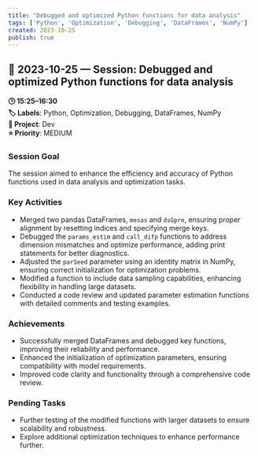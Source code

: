 ```yaml
---
title: "Debugged and optimized Python functions for data analysis"
tags: ['Python', 'Optimization', 'Debugging', 'DataFrames', 'NumPy']
created: 2023-10-25
publish: true
---
```


## 📅 2023-10-25 — Session: Debugged and optimized Python functions for data analysis

**🕒 15:25–16:30**  
**🏷️ Labels**: Python, Optimization, Debugging, DataFrames, NumPy  
**📂 Project**: Dev  
**⭐ Priority**: MEDIUM  


### Session Goal
The session aimed to enhance the efficiency and accuracy of Python functions used in data analysis and optimization tasks.

### Key Activities
- Merged two pandas DataFrames, `mesas` and `dsGpre`, ensuring proper alignment by resetting indices and specifying merge keys.
- Debugged the `params_estim` and `call_difp` functions to address dimension mismatches and optimize performance, adding print statements for better diagnostics.
- Adjusted the `parSeed` parameter using an identity matrix in NumPy, ensuring correct initialization for optimization problems.
- Modified a function to include data sampling capabilities, enhancing flexibility in handling large datasets.
- Conducted a code review and updated parameter estimation functions with detailed comments and testing examples.

### Achievements
- Successfully merged DataFrames and debugged key functions, improving their reliability and performance.
- Enhanced the initialization of optimization parameters, ensuring compatibility with model requirements.
- Improved code clarity and functionality through a comprehensive code review.

### Pending Tasks
- Further testing of the modified functions with larger datasets to ensure scalability and robustness.
- Explore additional optimization techniques to enhance performance further.
